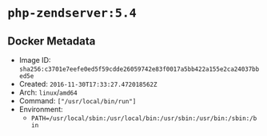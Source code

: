 # `php-zendserver:5.4`

## Docker Metadata

- Image ID: `sha256:c3701e7eefe0ed5f59cdde26059742e83f0017a5bb422a155e2ca24037bbed5e`
- Created: `2016-11-30T17:33:27.472018562Z`
- Arch: `linux`/`amd64`
- Command: `["/usr/local/bin/run"]`
- Environment:
  - `PATH=/usr/local/sbin:/usr/local/bin:/usr/sbin:/usr/bin:/sbin:/bin`
